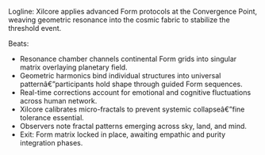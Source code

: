 ﻿---
series: 3
novella: 5
file: S3N5_CH04
type: chapter
pov: Xilcore
setting: Cosmic resonance chamber - structural integration
word_target_min: 1201
word_target_max: 2299
status: outline
---
Logline: Xilcore applies advanced Form protocols at the Convergence Point, weaving geometric resonance into the cosmic fabric to stabilize the threshold event.

Beats:
- Resonance chamber channels continental Form grids into singular matrix overlaying planetary field.
- Geometric harmonics bind individual structures into universal patternâ€”participants hold shape through guided Form sequences.
- Real-time corrections account for emotional and cognitive fluctuations across human network.
- Xilcore calibrates micro-fractals to prevent systemic collapseâ€”fine tolerance essential.
- Observers note fractal patterns emerging across sky, land, and mind.
- Exit: Form matrix locked in place, awaiting empathic and purity integration phases.